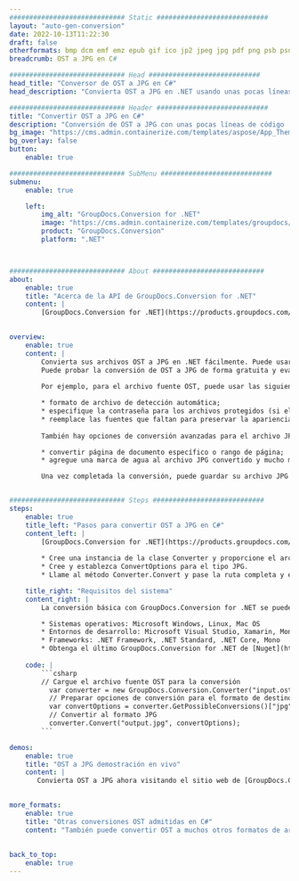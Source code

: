 ```yaml
---
############################# Static ############################
layout: "auto-gen-conversion"
date: 2022-10-13T11:22:30
draft: false
otherformats: bmp dcm emf emz epub gif ico jp2 jpeg jpg pdf png psb psd svg svgz tex tga tif tiff webp wmf wmz xps
breadcrumb: OST a JPG en C#

############################# Head ############################
head_title: "Conversor de OST a JPG en C#"
head_description: "Convierta OST a JPG en .NET usando unas pocas líneas de código. Utilice la API de conversión de documentos de GroupDocs para convertir más de 160 formatos de archivo."

############################# Header ############################
title: "Convertir OST a JPG en C#"
description: "Conversión de OST a JPG con unas pocas líneas de código .NET"
bg_image: "https://cms.admin.containerize.com/templates/aspose/App_Themes/V3/images/bg/header1.png"
bg_overlay: false
button:
    enable: true

############################# SubMenu ############################
submenu:
    enable: true

    left:
        img_alt: "GroupDocs.Conversion for .NET"
        image: "https://cms.admin.containerize.com/templates/groupdocs/images/product-logos/90x90-noborder/groupdocs-conversion-net.png"
        product: "GroupDocs.Conversion"
        platform: ".NET"



############################# About ############################
about:
    enable: true
    title: "Acerca de la API de GroupDocs.Conversion for .NET"
    content: |
        [GroupDocs.Conversion for .NET](https://products.groupdocs.com/conversion/net/) se puede usar para convertir Microsoft Word, Excel, PowerPoint, PDF, Visio y otros formatos. GroupDocs.Conversion es una API independiente que es adecuada para sistemas internos y de back-end donde se requiere un alto rendimiento. No depende de ningún software como Microsoft u Open Office.
    

overview:
    enable: true
    content: |
        Convierta sus archivos OST a JPG en .NET fácilmente. Puede usar solo un par de líneas de código C# en cualquier plataforma de su elección, como Windows, Linux, macOS.
        Puede probar la conversión de OST a JPG de forma gratuita y evaluar la calidad de los resultados de la conversión. Junto con los escenarios de conversión de archivos simples, puede probar opciones más avanzadas para cargar el archivo de origen OST y para guardar el resultado de salida JPG. 
        
        Por ejemplo, para el archivo fuente OST, puede usar las siguientes opciones de carga:

        * formato de archivo de detección automática;
        * especifique la contraseña para los archivos protegidos (si el formato de archivo lo admite);
        * reemplace las fuentes que faltan para preservar la apariencia del documento.
        
        También hay opciones de conversión avanzadas para el archivo JPG:

        * convertir página de documento específico o rango de página;
        * agregue una marca de agua al archivo JPG convertido y mucho más.

        Una vez completada la conversión, puede guardar su archivo JPG en la ruta del archivo local o en cualquier almacenamiento de terceros como FTP, Amazon S3, Google Drive, Dropbox, etc. Tenga en cuenta que para convertir OST a JPG no es necesario instalar ningún software adicional, como MS Office, Open Office, Adobe Acrobat Reader, etc.


############################# Steps ############################
steps:
    enable: true
    title_left: "Pasos para convertir OST a JPG en C#"
    content_left: |
        [GroupDocs.Conversion for .NET](https://products.groupdocs.com/conversion/net/) facilita a los desarrolladores convertir un archivo OST a JPG con unas pocas líneas de código.
        
        * Cree una instancia de la clase Converter y proporcione el archivo OST con la ruta completa
        * Cree y establezca ConvertOptions para el tipo JPG.
        * Llame al método Converter.Convert y pase la ruta completa y el formato (JPG) como parámetro

    title_right: "Requisitos del sistema"
    content_right: |
        La conversión básica con GroupDocs.Conversion for .NET se puede realizar en unos pocos pasos simples. Nuestras API son compatibles con todas las principales plataformas y sistemas operativos. Antes de ejecutar el código a continuación, asegúrese de tener instalados los siguientes requisitos previos en su sistema.

        * Sistemas operativos: Microsoft Windows, Linux, Mac OS
        * Entornos de desarrollo: Microsoft Visual Studio, Xamarin, MonoDevelop
        * Frameworks: .NET Framework, .NET Standard, .NET Core, Mono
        * Obtenga el último GroupDocs.Conversion for .NET de [Nuget](https://www.nuget.org/packages/groupdocs.conversion)
         
    code: |
        ```csharp    
        // Cargue el archivo fuente OST para la conversión
          var converter = new GroupDocs.Conversion.Converter("input.ost");
          // Preparar opciones de conversión para el formato de destino JPG
          var convertOptions = converter.GetPossibleConversions()["jpg"].ConvertOptions;
          // Convertir al formato JPG
          converter.Convert("output.jpg", convertOptions);
        ```

demos:
    enable: true
    title: "OST a JPG demostración en vivo"
    content: |
       Convierta OST a JPG ahora visitando el sitio web de [GroupDocs.Conversion App](https://products.groupdocs.app/conversion/family). La demostración en línea tiene las siguientes ventajas
          

more_formats:
    enable: true
    title: "Otras conversiones OST admitidas en C#"
    content: "También puede convertir OST a muchos otros formatos de archivo. Consulte la lista a continuación."
       
       
back_to_top:
    enable: true
---
```

